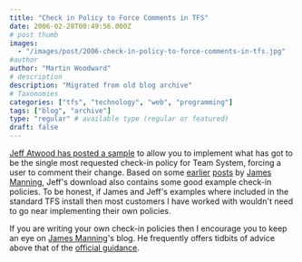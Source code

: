 ```yaml
---
title: "Check in Policy to Force Comments in TFS"
date: 2006-02-28T00:49:56.000Z
# post thumb
images:
  - "/images/post/2006-check-in-policy-to-force-comments-in-tfs.jpg"
#author
author: "Martin Woodward"
# description
description: "Migrated from old blog archive"
# Taxonomies
categories: ["tfs", "technology", "web", "programming"]
tags: ["blog", "archive"]
type: "regular" # available type (regular or featured)
draft: false
---
```


[Jeff Atwood has posted a sample](http://blogs.vertigosoftware.com/teamsystem/archive/2006/02/27/2302.aspx) to allow you to implement what has got to be the single most requested check-in policy for Team System, forcing a user to comment their change. Based on some [earlier](http://blogs.msdn.com/jmanning/archive/2006/02/02/523125.aspx) [posts](http://blogs.msdn.com/jmanning/archive/2006/01/21/515858.aspx) by [James Manning](http://blogs.msdn.com/jmanning/), Jeff's download also contains some good example check-in policies. To be honest, if James and Jeff's examples where included in the standard TFS install then most customers I have worked with wouldn't need to go near implementing their own policies.

If you are writing your own check-in policies then I encourage you to keep an eye on [James Manning](http://blogs.msdn.com/jmanning/)'s blog. He frequently offers tidbits of advice above that of the [official guidance](http://msdn2.microsoft.com/en-us/library/ms181281.aspx).
